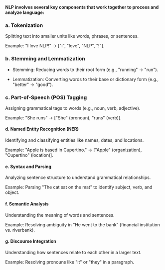 **NLP involves several key components that work together to process and analyze language:**


### a. Tokenization

Splitting text into smaller units like words, phrases, or sentences.

Example: "I love NLP!" → ["I", "love", "NLP", "!"].

### b. Stemming and Lemmatization

- Stemming: Reducing words to their root form (e.g., "running" → "run").

- Lemmatization: Converting words to their base or dictionary form (e.g., "better" → "good").

### c. Part-of-Speech (POS) Tagging

Assigning grammatical tags to words (e.g., noun, verb, adjective).

Example: "She runs" → ["She" (pronoun), "runs" (verb)].

#### d. Named Entity Recognition (NER)

Identifying and classifying entities like names, dates, and locations.

Example: "Apple is based in Cupertino." → ["Apple" (organization), "Cupertino" (location)].

#### e. Syntax and Parsing

Analyzing sentence structure to understand grammatical relationships.

Example: Parsing "The cat sat on the mat" to identify subject, verb, and object.

#### f. Semantic Analysis

Understanding the meaning of words and sentences.

Example: Resolving ambiguity in "He went to the bank" (financial institution vs. riverbank).

#### g. Discourse Integration

Understanding how sentences relate to each other in a larger text.

Example: Resolving pronouns like "it" or "they" in a paragraph.
